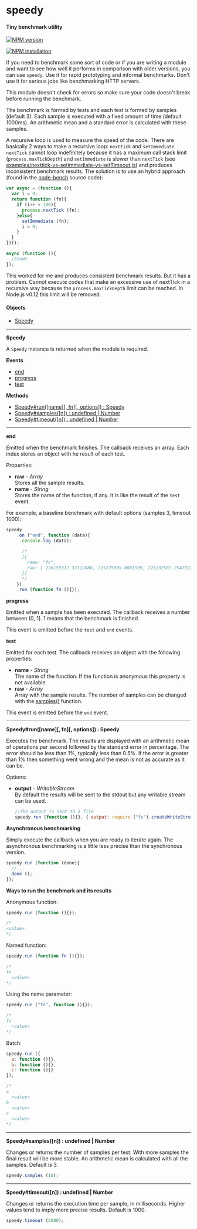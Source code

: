 speedy
======

#### Tiny benchmark utility ####

[![NPM version](https://badge.fury.io/js/speedy.png)](http://badge.fury.io/js/speedy "Fury Version Badge")

[![NPM installation](https://nodei.co/npm/speedy.png?mini=true)](https://nodei.co/npm/speedy "NodeICO Badge")

If you need to benchmark some sort of code or if you are writing a module and want to see how well it performs in comparison with older versions, you can use `speedy`. Use it for rapid prototyping and informal benchmarks. Don't use it for serious jobs like benchmarking HTTP servers.

This module doesn't check for errors so make sure your code doesn't break before running the benchmark.

The benchmark is formed by tests and each test is formed by samples (default 3). Each sample is executed with a fixed amount of time (default 1000ms). An arithmetic mean and a standard error is calculated with these samples.

A recursive loop is used to measure the speed of the code. There are basically 2 ways to make a recursive loop: `nextTick` and `setImmediate`. `nextTick` cannot loop indefinitely because it has a maximum call stack limit (`process.maxTickDepth`) and `setImmediate` is slower than `nextTick` (see [examples/nexttick-vs-setimmediate-vs-setTimeout.js](https://github.com/gagle/node-speedy/blob/master/examples/nexttick-vs-setimmediate-vs-setTimeout.js)) and produces inconsistent benchmark results. The solution is to use an hybrid approach (found in the [node-bench](https://github.com/isaacs/node-bench) source code):

```javascript
var async = (function (){
  var i = 0;
  return function (fn){
    if (i++ < 100){
      process.nextTick (fn);
    }else{
      setImmediate (fn);
      i = 0;
    }
  }
})();

async (function (){
  //Code
});
```

This worked for me and produces consistent benchmark results. But it has a problem. Cannot execute codes that make an excessive use of nextTick in a recursive way because the `process.maxTickDepth` limit can be reached. In Node.js v0.12 this limit will be removed.

#### Objects ####

- [Speedy](#speedy_object)

---

<a name="speedy_object"></a>
__Speedy__

A `Speedy` instance is returned when the module is required.

__Events__

- [end](event_end)
- [progress](event_progress)
- [test](event_test)

__Methods__

- [Speedy#run([name][, fn][, options]) : Speedy](#run)
- [Speedy#samples([n]) : undefined | Number](#samples)
- [Speedy#timeout([n]) : undefined | Number](#timeout)

---

<a name="event_end"></a>
__end__

Emitted when the benchmark finishes. The callback receives an array. Each index stores an object with he result of each test.

Properties:

- __raw__ - _Array_  
Stores all the sample results.
- __name__ - _String_  
Stores the name of the function, if any. It is like the result of the `test` event.

For example, a baseline benchmark with default options (samples 3, timeout 1000):

```javascript
speedy
    .on ("end", function (data){
      console.log (data);
      
      /*
      [{
        name: "fn",
        raw: [ 226159317.37112886, 225275805.0081939, 226232582.25479224 ]
      }]
      */
    })
    .run (function fn (){});
```

<a name="event_progress"></a>
__progress__

Emitted when a sample has been executed. The callback receives a number between (0, 1]. 1 means that the benchmark is finished.

This event is emitted before the `test` and `end` events.
	
<a name="event_test"></a>
__test__

Emitted for each test. The callback receives an object with the following properties:

- __name__ - _String_  
	The name of the function. If the function is anonymous this property is not available.
- __raw__ - _Array_  
	Array with the sample results. The number of samples can be changed with the [samples()](#samples) function.

This event is emitted before the `end` event.

---

<a name="run"></a>
__Speedy#run([name][, fn][, options]) : Speedy__

Executes the benchmark. The results are displayed with an arithmetic mean of operations per second followed by the standard error in percentage. The error should be less than 1%, typically less than 0.5%. If the error is greater than 1% then something went wrong and the mean is not as accurate as it can be.

Options:

- __output__ - _WritableStream_  
	By default the results will be sent to the stdout but any writable stream can be used.
	
	```javascript
	//The output is sent to a file
	speedy.run (function (){}, { output: require ("fs").createWriteStream ("file") });
	```

__Asynchronous benchmarking__

Simply execute the callback when you are ready to iterate again. The asynchronous benchmarking is a little less precise than the synchronous version.

```javascript
speedy.run (function (done){
  //...
  done ();
});
```

__Ways to run the benchmark and its results__

Anonymous function:

```javascript
speedy.run (function (){});

/*
<value>
*/
```

Named function:

```javascript
speedy.run (function fn (){});

/*
fn
  <value>
*/
```

Using the name parameter:

```javascript
speedy.run ("fn", function (){});

/*
fn
  <value>
*/
```

Batch:

```javascript
speedy.run ({
  a: function (){},
  b: function (){},
  c: function (){}
});

/*
a
  <value>
b
  <value>
c
  <value>
*/
```

---

<a name="samples"></a>
__Speedy#samples([n]) : undefined | Number__

Changes or returns the number of samples per test. With more samples the final result will be more stable. An arithmetic mean is calculated with all the samples. Default is 3.


```javascript
speedy.samples (10);
```

---

<a name="timeout"></a>
__Speedy#timeout([n]) : undefined | Number__

Changes or returns the execution time per sample, in milliseconds. Higher values tend to imply more precise results. Default is 1000.

```javascript
speedy.timeout (2000);
```